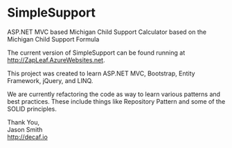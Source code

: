 # SimpleSupport
ASP.NET MVC based Michigan Child Support Calculator based on the Michigan Child Support Formula

The current version of SimpleSupport can be found running at http://ZapLeaf.AzureWebsites.net.

This project was created to learn ASP.NET MVC, Bootstrap, Entity Framework, jQuery, and LINQ.

We are currently refactoring the code as way to learn various patterns and best practices. These include things like Repository Pattern and some of the SOLID principles.

Thank You,<br />
Jason Smith<br />
http://decaf.io
